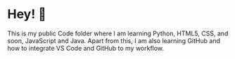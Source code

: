# Hey! 👋

This is my public Code folder where I am learning Python, HTML5, CSS, and soon, JavaScript and Java.
Apart from this, I am also learning GitHub and how to integrate VS Code and GitHub to my workflow.
